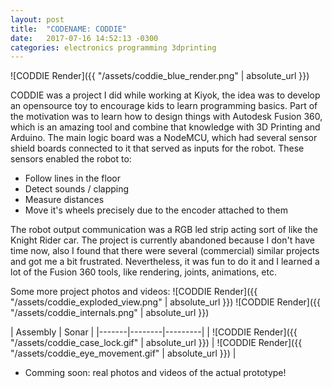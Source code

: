 ```yaml
---
layout: post
title:  "CODENAME: CODDIE"
date:   2017-07-16 14:52:13 -0300
categories: electronics programming 3dprinting
---
```

![CODDIE Render]({{ "/assets/coddie_blue_render.png" | absolute_url }})

CODDIE was a project I did while working at Kiyok, the idea was to develop an opensource toy to encourage kids to learn programming basics.
Part of the motivation was to learn how to design things with Autodesk Fusion 360, which is an amazing tool and combine that knowledge with 3D Printing and Arduino. The main logic board was a NodeMCU, which had several sensor shield boards connected to it that served as inputs for the robot. These sensors enabled the robot to:
* Follow lines in the floor
* Detect sounds / clapping
* Measure distances
* Move it's wheels precisely due to the encoder attached to them

The robot output communication was a RGB led strip acting sort of like the Knight Rider car. 
The project is currently abandoned because I don't have time now, also I found that there were several (commercial) similar projects and got me a bit frustrated.
Nevertheless, it was fun to do it and I learned a lot of the Fusion 360 tools, like rendering, joints, animations, etc.

Some more project photos and videos:
![CODDIE Render]({{ "/assets/coddie_exploded_view.png" | absolute_url }})
![CODDIE Render]({{ "/assets/coddie_internals.png" | absolute_url }})

| Assembly | Sonar |
|-------|--------|---------|
| ![CODDIE Render]({{ "/assets/coddie_case_lock.gif" | absolute_url }}) | ![CODDIE Render]({{ "/assets/coddie_eye_movement.gif" | absolute_url }}) |




* Comming soon: real photos and videos of the actual prototype!

